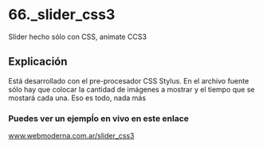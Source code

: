 # 66._slider_css3
Slider hecho sólo con CSS, animate CCS3

<h2>Explicación</h2>
Está desarrollado con el pre-procesador CSS Stylus.
En el archivo fuente sólo hay que colocar la cantidad de imágenes a mostrar y el tiempo que se mostará cada una. Eso es todo, nada más

<h3>Puedes ver un ejempĺo en vivo en este enlace</h3>
<a href="//webmoderna.com.ar/slider_css3" title="El slider en vivo">www.webmoderna.com.ar/slider_css3</a>
